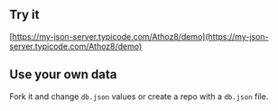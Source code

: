## Try it

[https://my-json-server.typicode.com/Athoz8/demo](https://my-json-server.typicode.com/Athoz8/demo)

## Use your own data

Fork it and change `db.json` values or create a repo with a `db.json` file.

